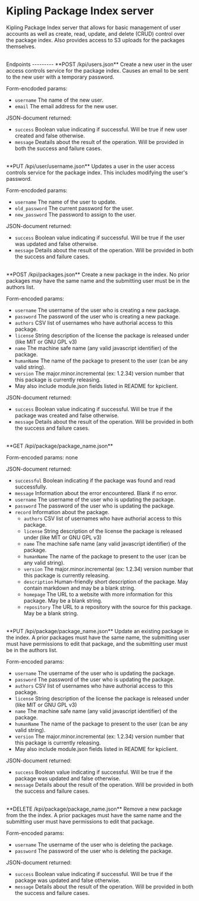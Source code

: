 Kipling Package Index server
============================

Kipling Package Index server that allows for basic management of user accounts
as well as create, read, update, and delete (CRUD) control over the package
index. Also provides access to S3 uploads for the packages themselves.

<br>
Endpoints
---------
**POST /kpi/users.json**  
Create a new user in the user access controls service for the package index. Causes an email to be sent to the new user with a temporary password.

Form-encdoded params:  

 - ```username``` The name of the new user.
 - ```email``` The email address for the new user.

JSON-document returned:

 - ```success``` Boolean value indicating if successful. Will be true if new user created and false otherwise.
 - ```message``` Deatails about the result of the operation. Will be provided in both the success and failure cases.
  

<br>
**PUT /kpi/user/username.json**  
Updates a user in the user access controls service for the package index. This includes modifying the user's password.

Form-encdoded params:

 - ```username``` The name of the user to update.
 - ```old_password``` The current password for the user.
 - ```new_password``` The password to assign to the user.

JSON-document returned:

 - ```success``` Boolean value indicating if successful. Will be true if the user was updated and false otherwise.
 - ```message``` Details about the result of the operation. Will be provided in both the success and failure cases.

<br>
**POST /kpi/packages.json**  
Create a new package in the index. No prior packages may have the same name and the submitting user must be in the authors list.

Form-encoded params:  

 - ```username``` The username of the user who is creating a new package.
 - ```password``` The password of the user who is creating a new package.
 - ```authors``` CSV list of usernames who have authorial access to this package.
 - ```license``` String description of the license the package is released under (like MIT or GNU GPL v3)
 - ```name``` The machine safe name (any valid javascript identifier) of the package. 
 - ```humanName``` The name of the package to present to the user (can be any valid string).
 - ```version``` The major.minor.incremental (ex: 1.2.34) version number that this package is currently releasing.
 - May also include module.json fields listed in README for kpiclient.

JSON-document returned:

 - ```success``` Boolean value indicating if successful. Will be true if the package was created and false otherwise.
 - ```message``` Details about the result of the operation. Will be provided in both the success and failure cases.

<br>
**GET /kpi/package/package_name.json**  

Form-encoded params: none

JSON-document returned:

 - ```successful``` Boolean indicating if the package was found and read successfully.
 - ```message``` Information about the error encountered. Blank if no error.
 - ```username``` The username of the user who is updating the package.
 - ```password``` The password of the user who is updating the package.
 - ```record``` Information about the package.
   - ```authors``` CSV list of usernames who have authorial access to this package.
   - ```license``` String description of the license the package is released under (like MIT or GNU GPL v3)
   - ```name``` The machine safe name (any valid javascript identifier) of the package. 
   - ```humanName``` The name of the package to present to the user (can be any valid string).
   - ```version``` The major.minor.incremental (ex: 1.2.34) version number that this package is currently releasing.
   - ```description``` Human-friendly short description of the package. May contain markdown and may be a blank string.
   - ```homepage``` The URL to a website with more information for this package. May be a blank string.
   - ```repository``` The URL to a repository with the source for this package. May be a blank string.

<br>
**PUT /kpi/package/package_name.json**  
Update an existing package in the index. A prior packages must have the same name, the submitting user must have permissions to edit that package, and the submitting user must be in the authors list.

Form-encoded params:  

 - ```username``` The username of the user who is updating the package.
 - ```password``` The password of the user who is updating the package.
 - ```authors``` CSV list of usernames who have authorial access to this package.
 - ```license``` String description of the license the package is released under (like MIT or GNU GPL v3)
 - ```name``` The machine safe name (any valid javascript identifier) of the package. 
 - ```humanName``` The name of the package to present to the user (can be any valid string).
 - ```version``` The major.minor.incremental (ex: 1.2.34) version number that this package is currently releasing.
 - May also include module.json fields listed in README for kpiclient.

JSON-document returned:

 - ```success``` Boolean value indicating if successful. Will be true if the package was updated and false otherwise.
 - ```message``` Details about the result of the operation. Will be provided in both the success and failure cases.

<br>
**DELETE /kpi/package/package_name.json**  
Remove a new package from the the index. A prior packages must have the same name and the submitting user must have permissions to edit that package.

Form-encoded params:  

 - ```username``` The username of the user who is deleting the package.
 - ```password``` The password of the user who is deleting the package.

JSON-document returned:

 - ```success``` Boolean value indicating if successful. Will be true if the package was updated and false otherwise.
 - ```message``` Details about the result of the operation. Will be provided in both the success and failure cases.

<br>